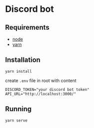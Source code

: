 # Discord bot
## Requirements
- [node](https://nodejs.org/en/)
- [yarn](https://yarnpkg.com/getting-started/install)

## Installation
```
yarn install
```

create `.env` file in root with content
```
DISCORD_TOKEN="your discord bot token"
API_URL="http://localhost:3000/"
```

## Running

```
yarn serve
```
